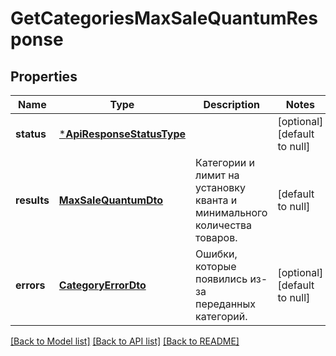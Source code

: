 # GetCategoriesMaxSaleQuantumResponse

## Properties
Name | Type | Description | Notes
------------ | ------------- | ------------- | -------------
**status** | [***ApiResponseStatusType**](ApiResponseStatusType.md) |  | [optional] [default to null]
**results** | [**MaxSaleQuantumDto**](MaxSaleQuantumDTO.md) | Категории и лимит на установку кванта и минимального количества товаров. | [default to null]
**errors** | [**CategoryErrorDto**](CategoryErrorDTO.md) | Ошибки, которые появились из-за переданных категорий. | [optional] [default to null]

[[Back to Model list]](../README.md#documentation-for-models) [[Back to API list]](../README.md#documentation-for-api-endpoints) [[Back to README]](../README.md)


